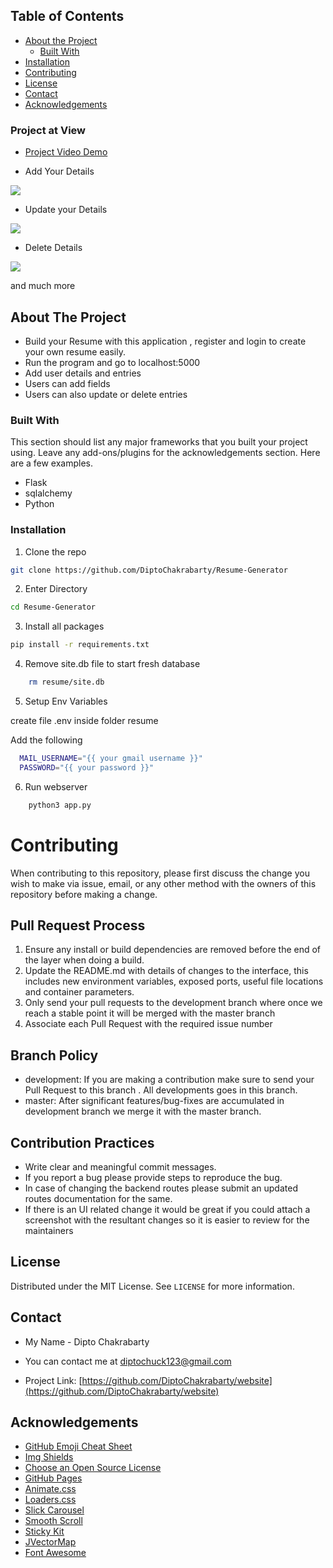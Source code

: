 
## Table of Contents

* [About the Project](#about-the-project)
  * [Built With](#built-with)
* [Installation](#installation)
* [Contributing](#contributing)
* [License](#license)
* [Contact](#contact)
* [Acknowledgements](#acknowledgements)

### Project at View

* [Project Video Demo](https://www.youtube.com/watch?v=M-N31tPJa0I&t=15s)

* Add Your Details
<img src="https://github.com/DiptoChakrabarty/Resume-Generator/blob/master/images/projects.png">

* Update your Details
<img src="https://github.com/DiptoChakrabarty/Resume-Generator/blob/master/images/Update.png">

* Delete Details
<img src="https://github.com/DiptoChakrabarty/Resume-Generator/blob/master/images/delete.png">

 and much more



## About The Project

- Build your Resume with this application , register and login to create your own resume easily.
- Run the program and go to localhost:5000
- Add user details and entries
- Users can add fields 
- Users can also update or delete entries

### Built With
This section should list any major frameworks that you built your project using. Leave any add-ons/plugins for the acknowledgements section. Here are a few examples.
* Flask
* sqlalchemy
* Python

### Installation


1. Clone the repo
```sh
git clone https://github.com/DiptoChakrabarty/Resume-Generator
```
2. Enter Directory
```sh
cd Resume-Generator
```
3. Install all packages
```sh
pip install -r requirements.txt
```
4. Remove site.db file to start fresh database
```sh
    rm resume/site.db
```
5. Setup Env Variables

  create file .env inside folder resume

  Add the following 
```sh
  MAIL_USERNAME="{{ your gmail username }}"
  PASSWORD="{{ your password }}"
```

6. Run webserver
```sh
    python3 app.py
```

# Contributing

When contributing to this repository, please first discuss the change you wish to make via issue,
email, or any other method with the owners of this repository before making a change. 


## Pull Request Process
1. Ensure any install or build dependencies are removed before the end of the layer when doing a 
   build.
2. Update the README.md with details of changes to the interface, this includes new environment 
   variables, exposed ports, useful file locations and container parameters.
3. Only send your pull requests to the development branch where once we reach a stable point 
    it will be merged with the   master branch 
4. Associate each Pull Request with the required issue number 

## Branch Policy 
* development: If you are making a contribution make sure to send your Pull Request to this branch . All
            developments goes in this branch.
* master: After significant features/bug-fixes are accumulated in development branch we merge it with the master branch.

## Contribution Practices
* Write clear and meaningful commit messages.
* If you report a bug please provide steps to reproduce the bug.
* In case of changing the backend routes please submit an updated routes documentation for the same.
* If there is an UI related change it would be great if you could attach a screenshot 
 with the resultant changes so it is easier to review for the maintainers 

## License

Distributed under the MIT License. See `LICENSE` for more information.




## Contact

- My Name - Dipto Chakrabarty
 
- You can contact me at diptochuck123@gmail.com

- Project Link: [https://github.com/DiptoChakrabarty/website](https://github.com/DiptoChakrabarty/website)



## Acknowledgements
* [GitHub Emoji Cheat Sheet](https://www.webpagefx.com/tools/emoji-cheat-sheet)
* [Img Shields](https://shields.io)
* [Choose an Open Source License](https://choosealicense.com)
* [GitHub Pages](https://pages.github.com)
* [Animate.css](https://daneden.github.io/animate.css)
* [Loaders.css](https://connoratherton.com/loaders)
* [Slick Carousel](https://kenwheeler.github.io/slick)
* [Smooth Scroll](https://github.com/cferdinandi/smooth-scroll)
* [Sticky Kit](http://leafo.net/sticky-kit)
* [JVectorMap](http://jvectormap.com)
* [Font Awesome](https://fontawesome.com)
